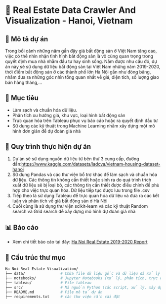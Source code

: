 # 🏡 Real Estate Data Crawler And Visualization - Hanoi, Vietnam

## 📖 Mô tả dự án
Trong bối cảnh những năm gần đây giá bất động sản ở Việt Nam tăng cao, việc có thể nhìn nhận tình hình bất động sản là vô cùng quan trọng trong quyết định mua nhà nhằm đầu tư hay sinh sống. Nắm được nhu cầu đó, dự án này sẽ sử dụng dữ liệu bất động sản tại Việt Nam những năm 2019-2020, thời điểm bất động sản ở các thành phố lớn Hà Nội gần như đóng băng, nhằm đưa ra những góc nhìn tổng quan nhất về giá, diện tích, số lượng giao bán hàng tháng,...

## 🎯 Mục tiêu
- Làm sạch và chuẩn hóa dữ liệu.
- Phân tích xu hướng giá, khu vực, loại hình bất động sản
- Trực quan hóa trên Tableau phục vụ báo cáo hoặc ra quyết định đầu tư
- Sử dụng các kỹ thuật trong Machine Learning nhằm xây dựng một mô hình đơn giản để dự đoán giá nhà

## 📅 Quy trình thực hiện dự án
1. Dự án sẽ sử dụng nguồn dữ liệu từ bên thứ 3 cung cấp, đường dẫn:https://www.kaggle.com/datasets/ladcva/vietnam-housing-dataset-hanoi
2. Sử dụng Pandas và các thư viện bổ trợ khác để làm sạch và chuẩn hóa dữ liệu. Các thông tin không cần thiết hoặc sinh ra do quá trình trích xuất dữ liệu sẽ bị loại bỏ, các thông tin cần thiết được điều chỉnh để phù hợp cho việc trực quan hóa. Dữ liệu tiếp tục được lưu trong file .csv
3. Tiếp theo là sử dụng Tableau để trực quan hóa dữ liệu và đưa ra các kết luận và phân tích về giá bất động sản ở Hà Nội
4. Cuối cùng là sử dụng thư viện scikit-learn và các kỹ thuật Random search và Grid search để xây dựng mô hình dự đoán giá nhà

## 📊 Báo cáo
- Xem chi tiết báo cáo tại đây: [Ha Noi Real Estate 2019-2020 Report](https://public.tableau.com/views/HaNoiRealEstateReport/BocotnhhnhBSHNi?:language=en-US&:sid=&:redirect=auth&:display_count=n&:origin=viz_share_link) 

## 📂 Cấu trúc thư mục
```bash
Ha Noi Real Estate Visualization/
├── data/                # Chứa file dữ liệu gốc và dữ liệu đã xử lý
├── notebooks/           # Jupyter Notebooks (xử lý, phân tích, trực quan)
├── tableau/             # File tableau
├── src/                 # Mã nguồn Python (các script, xử lý, xây dựng mô hình,...)
├── README.md            # File mô tả dự án
├── requirements.txt     # các thư viện cần cài đặt